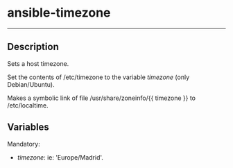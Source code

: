 # ansible-timezone
* * *

## Description

Sets a host timezone.

Set the contents of /etc/timezone to the variable _timezone_ (only Debian/Ubuntu).

Makes a symbolic link of file /usr/share/zoneinfo/{{ timezone }} to /etc/localtime.

## Variables

Mandatory:
- _timezone_: ie: 'Europe/Madrid'.
